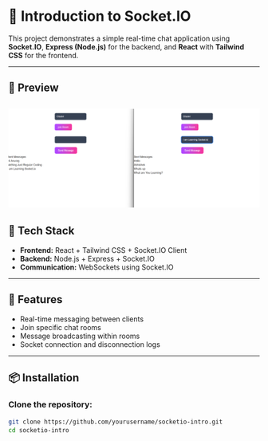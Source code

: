 
# 🔌 Introduction to Socket.IO

This project demonstrates a simple real-time chat application using **Socket.IO**, **Express (Node.js)** for the backend, and **React** with **Tailwind CSS** for the frontend.

---

## 📸 Preview

![Preview](./Screenshot%202025-05-25%20091956.png)
---

## 🧰 Tech Stack

- **Frontend:** React + Tailwind CSS + Socket.IO Client  
- **Backend:** Node.js + Express + Socket.IO  
- **Communication:** WebSockets using Socket.IO  

---

## 🚀 Features

- Real-time messaging between clients
- Join specific chat rooms
- Message broadcasting within rooms
- Socket connection and disconnection logs

---

## 📦 Installation

### Clone the repository:

```bash
git clone https://github.com/yourusername/socketio-intro.git
cd socketio-intro
